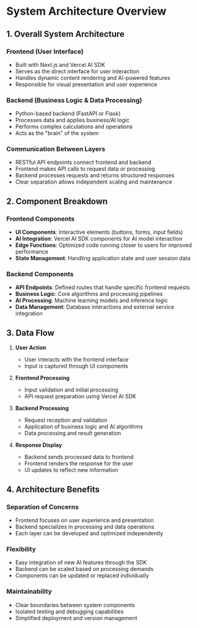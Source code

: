 # System Architecture Overview

## 1. Overall System Architecture

### Frontend (User Interface)
- Built with Next.js and Vercel AI SDK
- Serves as the direct interface for user interaction
- Handles dynamic content rendering and AI-powered features
- Responsible for visual presentation and user experience

### Backend (Business Logic & Data Processing)
- Python-based backend (FastAPI or Flask)
- Processes data and applies business/AI logic
- Performs complex calculations and operations
- Acts as the "brain" of the system

### Communication Between Layers
- RESTful API endpoints connect frontend and backend
- Frontend makes API calls to request data or processing
- Backend processes requests and returns structured responses
- Clear separation allows independent scaling and maintenance

## 2. Component Breakdown

### Frontend Components
- **UI Components**: Interactive elements (buttons, forms, input fields)
- **AI Integration**: Vercel AI SDK components for AI model interaction
- **Edge Functions**: Optimized code running closer to users for improved performance
- **State Management**: Handling application state and user session data

### Backend Components
- **API Endpoints**: Defined routes that handle specific frontend requests
- **Business Logic**: Core algorithms and processing pipelines
- **AI Processing**: Machine learning models and inference logic
- **Data Management**: Database interactions and external service integration

## 3. Data Flow

1. **User Action**
   - User interacts with the frontend interface
   - Input is captured through UI components

2. **Frontend Processing**
   - Input validation and initial processing
   - API request preparation using Vercel AI SDK

3. **Backend Processing**
   - Request reception and validation
   - Application of business logic and AI algorithms
   - Data processing and result generation

4. **Response Display**
   - Backend sends processed data to frontend
   - Frontend renders the response for the user
   - UI updates to reflect new information

## 4. Architecture Benefits

### Separation of Concerns
- Frontend focuses on user experience and presentation
- Backend specializes in processing and data operations
- Each layer can be developed and optimized independently

### Flexibility
- Easy integration of new AI features through the SDK
- Backend can be scaled based on processing demands
- Components can be updated or replaced individually

### Maintainability
- Clear boundaries between system components
- Isolated testing and debugging capabilities
- Simplified deployment and version management
